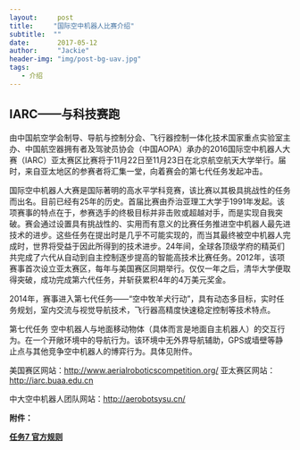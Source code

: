 ```yaml
---
layout:     post
title:     "国际空中机器人比赛介绍"
subtitle:  ""
date:       2017-05-12
author:     "Jackie"
header-img: "img/post-bg-uav.jpg"
tags:
   - 介绍
---
```


## IARC——与科技赛跑

由中国航空学会制导、导航与控制分会、飞行器控制一体化技术国家重点实验室主办、中国航空器拥有者及驾驶员协会（中国AOPA）承办的2016国际空中机器人大赛（IARC）亚太赛区比赛将于11月22日至11月23日在北京航空航天大学举行。届时，来自亚太地区的参赛者将汇集一堂，向着赛会的第七代任务发起冲击。

国际空中机器人大赛是国际著明的高水平学科竞赛，该比赛以其极具挑战性的任务而出名。目前已经有25年的历史。首届比赛由乔治亚理工大学于1991年发起。该项赛事的特点在于，参赛选手的终极目标并非击败或超越对手，而是实现自我突破。赛会通过设置具有挑战性的、实用而有意义的比赛任务推进空中机器人最先进技术的进步。这些任务在提出时是几乎不可能实现的，而当其最终被空中机器人完成时，世界将受益于因此所得到的技术进步。24年间，全球各顶级学府的精英们共完成了六代从自动到自主控制逐步提高的智能高技术比赛任务。2012年，该项赛事首次设立亚太赛区，每年与美国赛区同期举行。仅仅一年之后，清华大学便取得突破，成功完成第六代任务，并斩获累积4年的4万美元奖金。

2014年，赛事进入第七代任务——“空中牧羊犬行动”，具有动态多目标，实时任务规划，室内交流与视觉导航技术，飞行器高精度快速稳定控制等技术特点。

第七代任务
空中机器人与地面移动物体（具体而言是地面自主机器人）的交互行为。在一个开敞环境中的导航行为。该环境中无外界导航辅助，GPS或墙壁等静止点与其他竞争空中机器人的博弈行为。具体见附件。

美国赛区网站：<a href="http://www.aerialroboticscompetition.org/">http://www.aerialroboticscompetition.org/</a>
亚太赛区网站：<a href="http://iarc.buaa.edu.cn/">http://iarc.buaa.edu.cn</a>

中大空中机器人团队网站：http://aerobotsysu.cn/

<strong>附件：</strong>

<a href="http://www.aerialroboticscompetition.org/downloads/mission7rules_071416.pdf"><strong>任务</strong><strong>7 </strong><strong>官方规则</strong></a>
